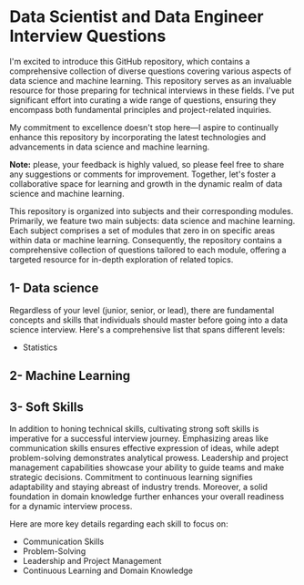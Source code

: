 # Data Scientist and Data Engineer Interview Questions
I'm excited to introduce this GitHub repository, which contains a comprehensive collection of diverse questions covering various aspects of data science and machine learning. 
This repository serves as an invaluable resource for those preparing for technical interviews in these fields.
I've put significant effort into curating a wide range of questions, ensuring they encompass both fundamental principles and project-related inquiries.

My commitment to excellence doesn't stop here—I aspire to continually enhance this repository by incorporating the latest technologies and advancements in data science and machine learning.

**Note:** please, your feedback is highly valued, so please feel free to share any suggestions or comments for improvement.
Together, let's foster a collaborative space for learning and growth in the dynamic realm of data science and machine learning.

This repository is organized into subjects and their corresponding modules. 
Primarily, we feature two main subjects: data science and machine learning. 
Each subject comprises a set of modules that zero in on specific areas within data or machine learning. 
Consequently, the repository contains a comprehensive collection of questions tailored to each module, offering a targeted resource for in-depth exploration of related topics.
 ## 1- Data science 
Regardless of your level (junior, senior, or lead), there are fundamental concepts and skills that individuals should master before going into a data science interview.
Here's a comprehensive list that spans different levels:
- Statistics


 ## 2- Machine Learning

 ## 3- Soft Skills 
 In addition to honing technical skills, cultivating strong soft skills is imperative for a successful interview journey.
 Emphasizing areas like communication skills ensures effective expression of ideas, 
 while adept problem-solving demonstrates analytical prowess.
 Leadership and project management capabilities showcase your ability to guide teams and make strategic decisions. 
 Commitment to continuous learning signifies adaptability and staying abreast of industry trends.
 Moreover, a solid foundation in domain knowledge further enhances your overall readiness for a dynamic interview process.
 
 Here are more key details regarding each skill to focus on:

 - Communication Skills
 - Problem-Solving
 - Leadership and Project Management
 - Continuous Learning and Domain Knowledge

